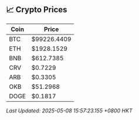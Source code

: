 ## 📈 Crypto Prices

| Coin | Price |
| ---- | ----- |
| BTC | $99226.4409 |
| ETH | $1928.1529 |
| BNB | $612.7385 |
| CRV | $0.7229 |
| ARB | $0.3305 |
| OKB | $51.2968 |
| DOGE | $0.1817 |

_Last Updated: 2025-05-08 15:57:23.155 +0800 HKT_